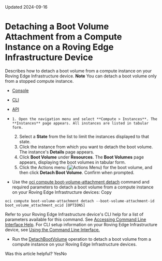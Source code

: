 Updated 2024-09-16
# Detaching a Boot Volume Attachment from a Compute Instance on a Roving Edge Infrastructure Device
Describes how to detach a boot volume from a compute instance on your Roving Edge Infrastructure device.
**Note**
You can detach a boot volume only from a stopped compute instance. 
  * [Console](https://docs.oracle.com/en-us/iaas/Content/Rover/Compute/Boot_Volume/detach_boot-volume-attachment.htm)
  * [CLI](https://docs.oracle.com/en-us/iaas/Content/Rover/Compute/Boot_Volume/detach_boot-volume-attachment.htm)
  * [API](https://docs.oracle.com/en-us/iaas/Content/Rover/Compute/Boot_Volume/detach_boot-volume-attachment.htm)


  *     1. Open the navigation menu and select **Compute > Instances**. The **Instances** page appears. All instances are listed in tabular form.
    2. Select a **State** from the list to limit the instances displayed to that state.
    3. Click the instance from which you want to detach the boot volume. The instance's **Details** page appears.
    4. Click **Boot Volume** under **Resources**. The **Boot Volumes** page appears, displaying the boot volumes in tabular form.
    5. Click the Actions menu (![Actions Menu](https://docs.oracle.com/en-us/iaas/Content/libs-rover/libraries/global-images/actions-menu.png)) for the boot volume, and then click **Detach Boot Volume**. Confirm when prompted.
  * Use the [oci compute boot-volume-attachment detach](https://docs.oracle.com/iaas/tools/oci-cli/latest/oci_cli_docs/cmdref/compute/boot-volume-attachment/detach.html) command and required parameters to detach a boot volume from a compute instance on your Roving Edge Infrastructure devices:
Copy
```
oci compute boot-volume-attachment detach --boot-volume-attachment-id boot_volume_attachment_ocid [OPTIONS]
```

Refer to your Roving Edge Infrastructure device's CLI help for a list of parameters available for this command. See [Accessing Command Line Interface Help](https://docs.oracle.com/en-us/iaas/Content/Rover/Access/cli_install.htm#CLIAccessHelp).
For CLI setup information on your Roving Edge Infrastructure device, see [Using the Command Line Interface.](https://docs.oracle.com/en-us/iaas/Content/Rover/Access/cli_install.htm#CLI "Describes how to use the Command Line Interface to access a a Roving Edge Infrastructure device.")
  * Run the [DetachBootVolume](https://docs.oracle.com/iaas/api/#/en/iaas/latest/BootVolume/DetachBootVolume) operation to detach a boot volume from a compute instance on your Roving Edge Infrastructure devices.


Was this article helpful?
YesNo

